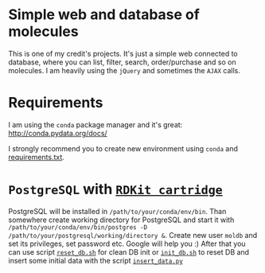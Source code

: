 # Simple web and database of molecules

This is one of my credit's projects.
It's just a simple web connected to database, where you can list, filter, search, order/purchase and so on molecules. I am heavily using
the `jQuery` and sometimes the `AJAX` calls.

# Requirements

I am using the `conda` package manager and it's great: http://conda.pydata.org/docs/

I strongly recommend you to create new environment
using `conda` and [requirements.txt](https://github.com/gorgitko/bioinformatics-chemoinformatics/blob/master/chemoinformatics/molecule_web_database/requirements.txt).

# `PostgreSQL` with [`RDKit cartridge`](http://www.rdkit.org/docs/Cartridge.html)

PostgreSQL will be installed in `/path/to/your/conda/env/bin`. Than somewhere create working directory for PostgreSQL and start it with `/path/to/your/conda/env/bin/postgres -D /path/to/your/postgresql/working/directory &`. Create new user `moldb` and set its privileges, set password etc. Google will help you :) After that you can use script [`reset_db.sh`](https://github.com/gorgitko/bioinformatics-chemoinformatics/blob/master/chemoinformatics/molecule_web_database/reset_db.sh) for clean DB init or [`init_db.sh`](https://github.com/gorgitko/bioinformatics-chemoinformatics/blob/master/chemoinformatics/molecule_web_database/init_db.sh) to reset DB and insert some initial data with the script [`insert_data.py`](https://github.com/gorgitko/bioinformatics-chemoinformatics/blob/master/chemoinformatics/molecule_web_database/insert_data.py)
